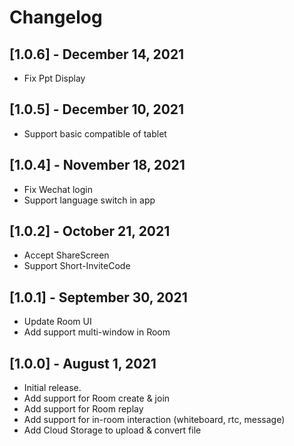 # Changelog

## [1.0.6] - December 14, 2021
- Fix Ppt Display

## [1.0.5] - December 10, 2021
- Support basic compatible of tablet

## [1.0.4] - November 18, 2021
- Fix Wechat login
- Support language switch in app

## [1.0.2] - October 21, 2021
- Accept ShareScreen
- Support Short-InviteCode

## [1.0.1] - September 30, 2021
- Update Room UI
- Add support multi-window in Room

## [1.0.0] - August 1, 2021
- Initial release.
- Add support for Room create & join
- Add support for Room replay
- Add support for in-room interaction (whiteboard, rtc, message)
- Add Cloud Storage to upload & convert file